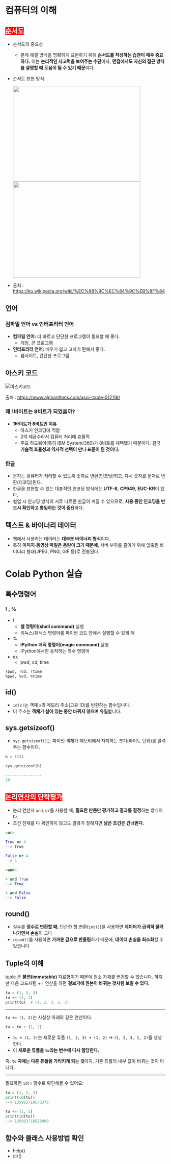 

# 컴퓨터의  이해

## <span style="background-color: red; color: white;">순서도</span>
- 순서도의 중요성
    - 문제 해결 방식을 명확하게 표현하기 위해 **순서도를 작성하는 습관이 매우 중요하다.** 이는 **논리적인 사고력을 보여주는 수단**이자, **면접에서도 자신의 접근 방식을 설명할 때 도움이 될 수 있기 때문**이다.
- 순서도 표현 방식
    
    <img src="https://i.imgur.com/xeKIylY.png" width="400" height="300">
     <img src="https://i.imgur.com/SlPmXzV.png" width="400" height="300">
- 출처 : https://ko.wikipedia.org/wiki/%EC%88%9C%EC%84%9C%EB%8F%84

## 언어

### 컴파일 언어 vs 인터프리터 언어

- **컴파일 언어:** 더 빠르고 단단한 프로그램이 필요할 때 좋다.
    - 게임, 큰 프로그램
- **인터프리터 언어:** 배우기 쉽고 고치기 편해서 좋다.
    - 웹사이트, 간단한 프로그램

## 아스키 코드

![아스키코드](https://i.imgur.com/ZeZpnbZ.png)

출처 : https://www.alpharithms.com/ascii-table-512119/

### 왜 1바이트는 8비트가 되었을까?

- **1바이트가 8비트인 이유**
    - 아스키 인코딩에 적합
    - 2의 제곱수라서 컴퓨터 처리에 효율적
    - 주요 하드웨어(특히 IBM System/360)가 8비트를 채택했기 때문이다. 결국 **기술적 효율성과 역사적 선택이 만나 표준이 된 것이다.**

### 한글

- 문자는 컴퓨터가 처리할 수 있도록 숫자로 변환(인코딩)되고, 다시 숫자를 문자로 변환(디코딩)된다.
- 한글을 표현할 수 있는 대표적인 인코딩 방식에는 **UTF-8**, **CP949**, **EUC-KR**이 있다.
- 협업 시 인코딩 방식이 서로 다르면 한글이 깨질 수 있으므로, **사용 중인 인코딩을 반드시 확인하고 통일하는 것이 중요**하다.

## 텍스트 & 바이너리 데이터

- 웹에서 사용하는 데이터는 **대부분 바이너리 형식**이다.
- 특히 **이미지·동영상 파일은 용량이 크기 때문에**, 서버 부하를 줄이기 위해 압축된 바이너리 형태(JPEG, PNG, GIF 등)로 전송된다.

# Colab Python 실습

## 특수명령어

### ! , %

- !
    - **셸 명령어(shell command)** 실행
    - 리눅스/유닉스 명령어를 파이썬 코드 안에서 실행할 수 있게 해
- %
    - **IPython 매직 명령어(magic command)** 실행
    - IPython에서만 동작하는 특수 명령어
- ex
    - pwd, cd, time

```bash
!pwd, !cd, !time
%pwd, %cd, %time
```

## id()

- `id(x)`는 객체 `x`의 메모리 주소(고유 ID)를 반환하는 함수입니다.
- 이 주소는 **객체가 살아 있는 동안 바뀌지 않으며 유일**합니다.

## sys.getsizeof()

- `sys.getsizeof()`는 파이썬 객체가 메모리에서 차지하는 크기(바이트 단위)를 알려주는 함수이다.

```python
b = 1234

sys.getsizeof(b)

----------------
28
```
## <span style="background-color: red; color: white;">논리연산의 단락평가</span>

- 논리 연산자 `and`, `or`를 사용할 때, **필요한 만큼만 평가하고 결과를 결정**하는 방식이다.
- 조건 전체를 다 확인하지 않고도 결과가 정해지면 **남은 조건은 건너뛴다.**

```python
<or>

True or 4
--> True

False or 4
--> 4
```

```python
<and>

4 and True
--> True

4 and False
--> False
```

## round()

- 실수를 **정수로 변환할 때**, 단순한 형 변환(`int()`)을 사용하면 **데이터가 급격히 잘려나가면서 손실**이 크다
- `round()`를 사용하면 **가까운 값으로 반올림**하기 때문에, **데이터 손실을 최소화**할 수 있습니다

## Tuple의 이해

tuple 은 **불변(immutable)** 자료형이기 때문에 원소 자체를 변경할 수 없습니다. 하지만 다음 코드처럼 += 연산을 하면 **겉보기에 원본이 바뀌는 것처럼 보일 수 있다.**

```python
tu = (1, 2, 3)
tu += (1, 2)
print(tu)  # (1, 2, 3, 1, 2)
```

---

`tu += (1, 2)`는 사실상 아래와 같은 연산이다.

```python
tu = tu + (1, 2)
```

- `tu + (1, 2)`는 새로운 튜플 `(1, 2, 3) + (1, 2)` → `(1, 2, 3, 1, 2)`를 생성한다.
- 이 **새로운 튜플을 `tu`라는 변수에 다시 할당한다.**

즉, **`tu` 자체는 다른 튜플을 가리키게 되는 것**이지, 기존 튜플의 내부 값이 바뀌는 것이 아니다.

---

필요하면 `id()` 함수로 확인해볼 수 있어요:

```python
tu = (1, 2, 3)
print(id(tu))  
--> 135963719573376

tu += (1, 2)
print(id(tu)) 
--> 135963718528400

```

## 함수와 클래스 사용방법 확인

- help()
- dir()


